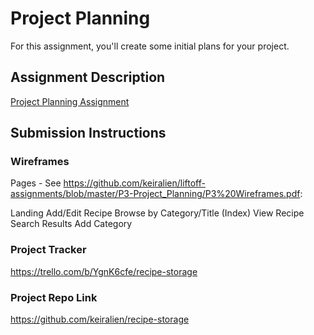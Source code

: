 # Project Planning
For this assignment, you'll create some initial plans for your project.

## Assignment Description
[Project Planning Assignment](https://education.launchcode.org/liftoff/modules/assignments/project-planning)

## Submission Instructions

### Wireframes

Pages - See https://github.com/keiralien/liftoff-assignments/blob/master/P3-Project_Planning/P3%20Wireframes.pdf:

Landing
Add/Edit Recipe
Browse by Category/Title (Index)
View Recipe
Search Results
Add Category


### Project Tracker

https://trello.com/b/YgnK6cfe/recipe-storage

### Project Repo Link

https://github.com/keiralien/recipe-storage
